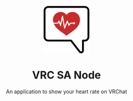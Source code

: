 <div align="center">
  <img width="128" src="./logo.svg">
  <h1 align="center">VRC SA Node</h1>
  An application to show your heart rate on VRChat
</div>

